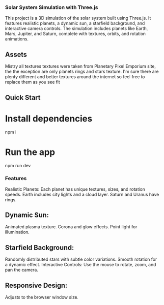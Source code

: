 ### Solar System Simulation with Three.js
This project is a 3D simulation of the solar system built using Three.js. It features realistic planets, a dynamic sun, a starfield background, and interactive camera controls. The simulation includes planets like Earth, Mars, Jupiter, and Saturn, complete with textures, orbits, and rotation animations.

## Assets
Mistry all textures textures were taken from Planetary Pixel Emporium site, the the exception are only planets rings and stars texture. I'm sure there are plenty different and better textures around the internet so feel free to replace them as you see fit

## Quick Start

# Install dependencies
npm i
# Run the app
npm run dev

### Features
Realistic Planets:
Each planet has unique textures, sizes, and rotation speeds. Earth includes city lights and a cloud layer. Saturn and Uranus have rings.
## Dynamic Sun:
Animated plasma texture. Corona and glow effects. Point light for illumination.
## Starfield Background:
Randomly distributed stars with subtle color variations. Smooth rotation for a dynamic effect. Interactive Controls: Use the mouse to rotate, zoom, and pan the camera.
## Responsive Design:
Adjusts to the browser window size.
